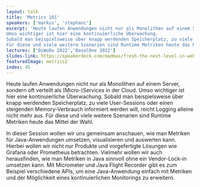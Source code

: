 ```yaml
---
layout: talk
title: 'Metrics 101'
speakers: ['markus', 'stephanc']
excerpt: 'Heute laufen Anwendungen nicht nur als Monolithen auf einem Server, sondern oft verteilt als (Micro-)Services in der Cloud.
Umso wichtiger ist hier eine kontinuierliche Überwachung.
Sobald man beispielsweise über knapp werdenden Speicherplatz, zu viele User-Sessions oder einen steigenden Memory-Verbrauch informiert werden will, reicht Logging alleine nicht mehr aus.
Für diese und viele weitere Szenarien sind Runtime Metriken heute das Mittel der Wahl.'
lectures: ['DiWoDo 2022','BaselOne 2022']
slides-link: https://speakerdeck.com/madmas/fresh-the-next-level-in-web-applications
featuredImage: metrics2
index: 45
---
```


Heute laufen Anwendungen nicht nur als Monolithen auf einem Server, sondern oft verteilt als (Micro-)Services in der Cloud.
Umso wichtiger ist hier eine kontinuierliche Überwachung.
Sobald man beispielsweise über knapp werdenden Speicherplatz, zu viele User-Sessions oder einen steigenden Memory-Verbrauch informiert werden will, reicht Logging alleine nicht mehr aus.
Für diese und viele weitere Szenarien sind Runtime Metriken heute das Mittel der Wahl.

In dieser Session wollen wir uns gemeinsam anschauen, wie man Metriken für Java-Anwendungen umsetzen, visualisieren und auswerten kann.
Hierbei wollen wir nicht nur Produkte und vorgefertigte Lösungen wie Grafana oder Prometheus betrachten.
Vielmehr wollen wir auch herausfinden, wie man Metriken in Java sinnvoll ohne ein Vendor-Lock-in umsetzen kann.
Mit Micrometer und Java Flight Recorder gibt es zum Beispiel verschiedene APIs, um eine Java-Anwendung einfach mit Metriken und der Möglichkeit eines kontinuierlichen Monitorings zu erweitern.
